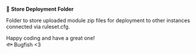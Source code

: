 📁 **Store Deployment Folder**

Folder to store uploaded module zip files for deployment to other instances connected via ruleset.cfg.

Happy coding and have a great one!  
🐟 Bugfish <3